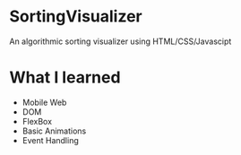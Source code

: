 # SortingVisualizer

An algorithmic sorting visualizer using HTML/CSS/Javascipt

# What I learned

- Mobile Web
- DOM
- FlexBox
- Basic Animations
- Event Handling
